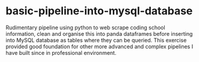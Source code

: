 # basic-pipeline-into-mysql-database
Rudimentary pipeline using python to web scrape coding school information, clean and organise this into panda dataframes before inserting into MySQL database as tables where they can be queried. This exercise provided good foundation for other more advanced and complex pipelines I have built since in professional environment. 

